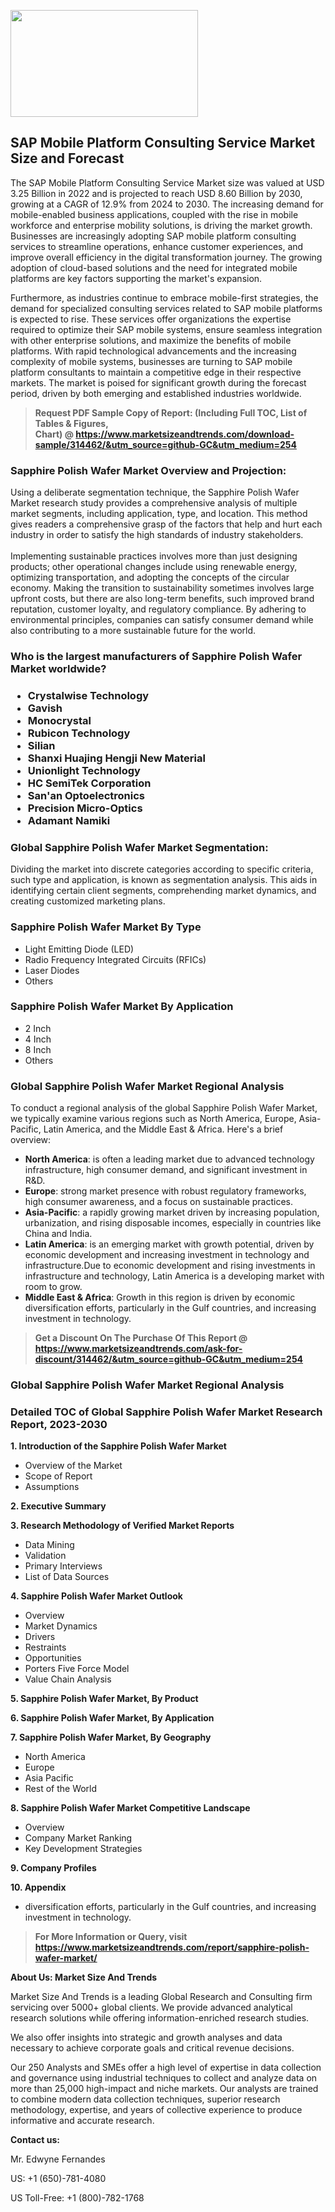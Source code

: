 <p><img class="alignnone size-medium wp-image-20088" src="https://ffe5etoiles.com/wp-content/uploads/2024/12/MST1-300x171.png" alt="" width="300" height="171" /></p><h2>SAP Mobile Platform Consulting Service Market Size and Forecast</h2><p>The SAP Mobile Platform Consulting Service Market size was valued at USD 3.25 Billion in 2022 and is projected to reach USD 8.60 Billion by 2030, growing at a CAGR of 12.9% from 2024 to 2030. The increasing demand for mobile-enabled business applications, coupled with the rise in mobile workforce and enterprise mobility solutions, is driving the market growth. Businesses are increasingly adopting SAP mobile platform consulting services to streamline operations, enhance customer experiences, and improve overall efficiency in the digital transformation journey. The growing adoption of cloud-based solutions and the need for integrated mobile platforms are key factors supporting the market's expansion.</p><p>Furthermore, as industries continue to embrace mobile-first strategies, the demand for specialized consulting services related to SAP mobile platforms is expected to rise. These services offer organizations the expertise required to optimize their SAP mobile systems, ensure seamless integration with other enterprise solutions, and maximize the benefits of mobile platforms. With rapid technological advancements and the increasing complexity of mobile systems, businesses are turning to SAP mobile platform consultants to maintain a competitive edge in their respective markets. The market is poised for significant growth during the forecast period, driven by both emerging and established industries worldwide.</p></p><blockquote id="" class=""><strong>Request PDF Sample Copy of Report: (Including Full TOC, List of Tables &amp; Figures, Chart)&nbsp;@&nbsp;<strong><a href="https://www.marketsizeandtrends.com/download-sample/314462/&utm_source=github-GC&utm_medium=254" target="_blank">https://www.marketsizeandtrends.com/download-sample/314462/&utm_source=github-GC&utm_medium=254</a></strong></strong></blockquote><h3 id="" class="">Sapphire Polish Wafer Market&nbsp;Overview and Projection:</h3><p id="" class="">Using a deliberate segmentation technique, the Sapphire Polish Wafer Market research study provides a comprehensive analysis of multiple market segments, including application, type, and location. This method gives readers a comprehensive grasp of the factors that help and hurt each industry in order to satisfy the high standards of industry stakeholders. <br /> <br />Implementing sustainable practices involves more than just designing products; other operational changes include using renewable energy, optimizing transportation, and adopting the concepts of the circular economy. Making the transition to sustainability sometimes involves large upfront costs, but there are also long-term benefits, such improved brand reputation, customer loyalty, and regulatory compliance. By adhering to environmental principles, companies can satisfy consumer demand while also contributing to a more sustainable future for the world.</p><h3 id="" class="">Who is the largest manufacturers of&nbsp;Sapphire Polish Wafer Market worldwide?</h3><h3 class=""><p><ul><li>Crystalwise Technology </li><li> Gavish </li><li> Monocrystal </li><li> Rubicon Technology </li><li> Silian </li><li> Shanxi Huajing Hengji New Material </li><li> Unionlight Technology </li><li> HC SemiTek Corporation </li><li> San'an Optoelectronics </li><li> Precision Micro-Optics </li><li> Adamant Namiki</li></ul></p></h3><h3 id="" class="">Global&nbsp;Sapphire Polish Wafer Market Segmentation:</h3><p id="" class="">Dividing the market into discrete categories according to specific criteria, such type and application, is known as segmentation analysis. This aids in identifying certain client segments, comprehending market dynamics, and creating customized marketing plans.</p><h3 id="" class="">Sapphire Polish Wafer Market&nbsp;By Type</h3><p><p><ul><li>Light Emitting Diode (LED)</li><li> Radio Frequency Integrated Circuits (RFICs)</li><li> Laser Diodes</li><li> Others</p></li></ul></p></p><h3 id="" class="">Sapphire Polish Wafer Market&nbsp;By Application</h3><p class=""><p><ul><li>2 Inch</li><li> 4 Inch</li><li> 8 Inch</li><li> Others</li></ul></p></p><h3 id="" class="">Global Sapphire Polish Wafer Market Regional Analysis</h3><p id="" class="">To conduct a regional analysis of the global Sapphire Polish Wafer Market, we typically examine various regions such as North America, Europe, Asia-Pacific, Latin America, and the Middle East &amp; Africa. Here's a brief overview:</p><ul><li><strong>North America</strong>: is often a leading market due to advanced technology infrastructure, high consumer demand, and significant investment in R&amp;D.</li><li><strong>Europe</strong>: strong market presence with robust regulatory frameworks, high consumer awareness, and a focus on sustainable practices.</li><li><strong>Asia-Pacific</strong>: a rapidly growing market driven by increasing population, urbanization, and rising disposable incomes, especially in countries like China and India.</li><li><strong>Latin America</strong>: is an emerging market with growth potential, driven by economic development and increasing investment in technology and infrastructure.Due to economic development and rising investments in infrastructure and technology, Latin America is a developing market with room to grow.</li><li><strong>Middle East &amp; Africa</strong>: Growth in this region is driven by economic diversification efforts, particularly in the Gulf countries, and increasing investment in technology.</li></ul><blockquote id="" class=""><strong>Get a Discount On The Purchase Of This Report @ <strong><a href="https://www.marketsizeandtrends.com/ask-for-discount/314462/&utm_source=github-GC&utm_medium=254" target="_blank">https://www.marketsizeandtrends.com/ask-for-discount/314462/&utm_source=github-GC&utm_medium=254</a></strong></strong></blockquote><h3 id="" class="">Global Sapphire Polish Wafer Market Regional Analysis</h3><h3 id="" class="">Detailed TOC of Global Sapphire Polish Wafer Market Research Report, 2023-2030</h3><p id="" class=""><strong>1. Introduction of the Sapphire Polish Wafer Market</strong></p><ul><li>Overview of the Market</li><li>Scope of Report</li><li>Assumptions</li></ul><p id="" class=""><strong>2. Executive Summary</strong></p><p id="" class=""><strong>3. Research Methodology of Verified Market Reports</strong></p><ul><li>Data Mining</li><li>Validation</li><li>Primary Interviews</li><li>List of Data Sources</li></ul><p id="" class=""><strong>4. Sapphire Polish Wafer Market Outlook</strong></p><ul><li>Overview</li><li>Market Dynamics</li><li>Drivers</li><li>Restraints</li><li>Opportunities</li><li>Porters Five Force Model</li><li>Value Chain Analysis</li></ul><p id="" class=""><strong>5. Sapphire Polish Wafer Market, By Product</strong></p><p id="" class=""><strong>6. Sapphire Polish Wafer Market, By Application</strong></p><p id="" class=""><strong>7. Sapphire Polish Wafer Market, By Geography</strong></p><ul><li>North America</li><li>Europe</li><li>Asia Pacific</li><li>Rest of the World</li></ul><p id="" class=""><strong>8. Sapphire Polish Wafer Market Competitive Landscape</strong></p><ul><li>Overview</li><li>Company Market Ranking</li><li>Key Development Strategies</li></ul><p id="" class=""><strong>9. Company Profiles</strong></p><p id="" class=""><strong>10. Appendix</strong></p><ul><li>diversification efforts, particularly in the Gulf countries, and increasing investment in technology.</li></ul><blockquote id="" class=""><strong>For More Information or Query, visit <strong><strong><a href="https://www.marketsizeandtrends.com/report/sapphire-polish-wafer-market/" target="_blank">https://www.marketsizeandtrends.com/report/sapphire-polish-wafer-market/</a></strong></strong></strong></blockquote><p id="" class=""><strong>About Us: Market Size And Trends</strong></p><p id="" class="">Market Size And Trends is a leading Global Research and Consulting firm servicing over 5000+ global clients. We provide advanced analytical research solutions while offering information-enriched research studies.</p><p id="" class="">We also offer insights into strategic and growth analyses and data necessary to achieve corporate goals and critical revenue decisions.</p><p id="" class="">Our 250 Analysts and SMEs offer a high level of expertise in data collection and governance using industrial techniques to collect and analyze data on more than 25,000 high-impact and niche markets. Our analysts are trained to combine modern data collection techniques, superior research methodology, expertise, and years of collective experience to produce informative and accurate research.</p><p id="" class=""><strong>Contact us:</strong></p><p id="" class="">Mr. Edwyne Fernandes</p><p id="" class="">US: +1 (650)-781-4080</p><p id="" class="">US Toll-Free: +1 (800)-782-1768</p>
